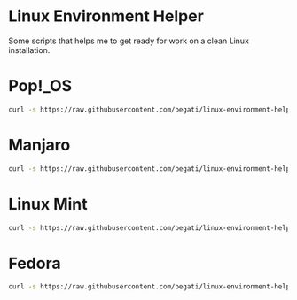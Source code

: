 # Linux Environment Helper

Some scripts that helps me to get ready for work on a clean Linux installation.

# Pop!_OS

 ```bash
curl -s https://raw.githubusercontent.com/begati/linux-environment-helper/main/popos-config.sh | sudo bash
 ```

# Manjaro

  ```bash
curl -s https://raw.githubusercontent.com/begati/linux-environment-helper/main/manjaro-config.sh | sudo bash
 ```

# Linux Mint

 ```bash
curl -s https://raw.githubusercontent.com/begati/linux-environment-helper/main/mint-config.sh | sudo bash
 ```
# Fedora

  ```bash
curl -s https://raw.githubusercontent.com/begati/linux-environment-helper/main/fedora-config.sh | sudo bash
 ```
